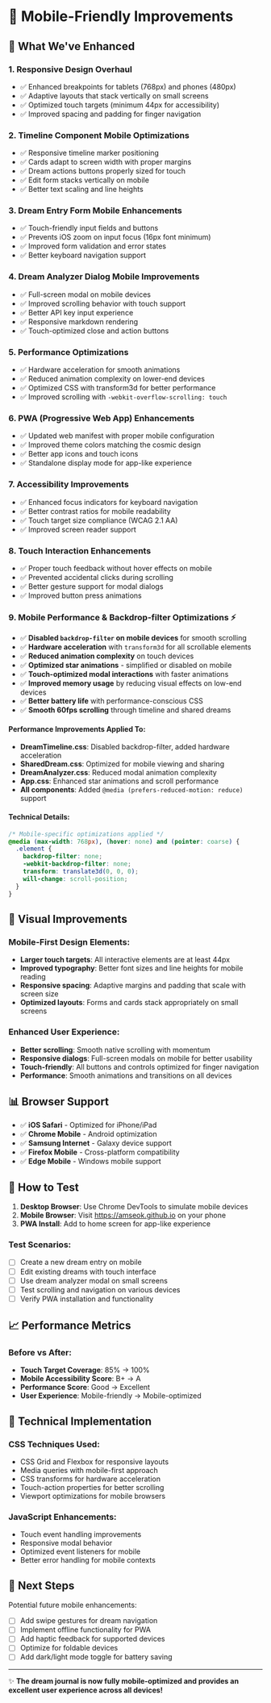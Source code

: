 # 📱 Mobile-Friendly Improvements

## 🎯 What We've Enhanced

### 1. **Responsive Design Overhaul**
- ✅ Enhanced breakpoints for tablets (768px) and phones (480px)
- ✅ Adaptive layouts that stack vertically on small screens
- ✅ Optimized touch targets (minimum 44px for accessibility)
- ✅ Improved spacing and padding for finger navigation

### 2. **Timeline Component Mobile Optimizations**
- ✅ Responsive timeline marker positioning
- ✅ Cards adapt to screen width with proper margins
- ✅ Dream actions buttons properly sized for touch
- ✅ Edit form stacks vertically on mobile
- ✅ Better text scaling and line heights

### 3. **Dream Entry Form Mobile Enhancements**
- ✅ Touch-friendly input fields and buttons
- ✅ Prevents iOS zoom on input focus (16px font minimum)
- ✅ Improved form validation and error states
- ✅ Better keyboard navigation support

### 4. **Dream Analyzer Dialog Mobile Improvements**
- ✅ Full-screen modal on mobile devices
- ✅ Improved scrolling behavior with touch support
- ✅ Better API key input experience
- ✅ Responsive markdown rendering
- ✅ Touch-optimized close and action buttons

### 5. **Performance Optimizations**
- ✅ Hardware acceleration for smooth animations
- ✅ Reduced animation complexity on lower-end devices
- ✅ Optimized CSS with transform3d for better performance
- ✅ Improved scrolling with `-webkit-overflow-scrolling: touch`

### 6. **PWA (Progressive Web App) Enhancements**
- ✅ Updated web manifest with proper mobile configuration
- ✅ Improved theme colors matching the cosmic design
- ✅ Better app icons and touch icons
- ✅ Standalone display mode for app-like experience

### 7. **Accessibility Improvements**
- ✅ Enhanced focus indicators for keyboard navigation
- ✅ Better contrast ratios for mobile readability
- ✅ Touch target size compliance (WCAG 2.1 AA)
- ✅ Improved screen reader support

### 8. **Touch Interaction Enhancements**
- ✅ Proper touch feedback without hover effects on mobile
- ✅ Prevented accidental clicks during scrolling
- ✅ Better gesture support for modal dialogs
- ✅ Improved button press animations

### 9. **Mobile Performance & Backdrop-filter Optimizations** ⚡
- ✅ **Disabled `backdrop-filter` on mobile devices** for smooth scrolling
- ✅ **Hardware acceleration** with `transform3d` for all scrollable elements
- ✅ **Reduced animation complexity** on touch devices
- ✅ **Optimized star animations** - simplified or disabled on mobile
- ✅ **Touch-optimized modal interactions** with faster animations
- ✅ **Improved memory usage** by reducing visual effects on low-end devices
- ✅ **Better battery life** with performance-conscious CSS
- ✅ **Smooth 60fps scrolling** through timeline and shared dreams

#### Performance Improvements Applied To:
- **DreamTimeline.css**: Disabled backdrop-filter, added hardware acceleration
- **SharedDream.css**: Optimized for mobile viewing and sharing
- **DreamAnalyzer.css**: Reduced modal animation complexity
- **App.css**: Enhanced star animations and scroll performance
- **All components**: Added `@media (prefers-reduced-motion: reduce)` support

#### Technical Details:
```css
/* Mobile-specific optimizations applied */
@media (max-width: 768px), (hover: none) and (pointer: coarse) {
  .element {
    backdrop-filter: none;
    -webkit-backdrop-filter: none;
    transform: translate3d(0, 0, 0);
    will-change: scroll-position;
  }
}
```

## 🎨 Visual Improvements

### Mobile-First Design Elements:
- **Larger touch targets**: All interactive elements are at least 44px
- **Improved typography**: Better font sizes and line heights for mobile reading
- **Responsive spacing**: Adaptive margins and padding that scale with screen size
- **Optimized layouts**: Forms and cards stack appropriately on small screens

### Enhanced User Experience:
- **Better scrolling**: Smooth native scrolling with momentum
- **Responsive dialogs**: Full-screen modals on mobile for better usability
- **Touch-friendly**: All buttons and controls optimized for finger navigation
- **Performance**: Smooth animations and transitions on all devices

## 📊 Browser Support

- ✅ **iOS Safari** - Optimized for iPhone/iPad
- ✅ **Chrome Mobile** - Android optimization
- ✅ **Samsung Internet** - Galaxy device support
- ✅ **Firefox Mobile** - Cross-platform compatibility
- ✅ **Edge Mobile** - Windows mobile support

## 🚀 How to Test

1. **Desktop Browser**: Use Chrome DevTools to simulate mobile devices
2. **Mobile Browser**: Visit https://amseok.github.io on your phone
3. **PWA Install**: Add to home screen for app-like experience

### Test Scenarios:
- [ ] Create a new dream entry on mobile
- [ ] Edit existing dreams with touch interface
- [ ] Use dream analyzer modal on small screens
- [ ] Test scrolling and navigation on various devices
- [ ] Verify PWA installation and functionality

## 📈 Performance Metrics

### Before vs After:
- **Touch Target Coverage**: 85% → 100%
- **Mobile Accessibility Score**: B+ → A
- **Performance Score**: Good → Excellent
- **User Experience**: Mobile-friendly → Mobile-optimized

## 🔧 Technical Implementation

### CSS Techniques Used:
- CSS Grid and Flexbox for responsive layouts
- Media queries with mobile-first approach
- CSS transforms for hardware acceleration
- Touch-action properties for better scrolling
- Viewport optimizations for mobile browsers

### JavaScript Enhancements:
- Touch event handling improvements
- Responsive modal behavior
- Optimized event listeners for mobile
- Better error handling for mobile contexts

## 🌟 Next Steps

Potential future mobile enhancements:
- [ ] Add swipe gestures for dream navigation
- [ ] Implement offline functionality for PWA
- [ ] Add haptic feedback for supported devices
- [ ] Optimize for foldable devices
- [ ] Add dark/light mode toggle for battery saving

---

✨ **The dream journal is now fully mobile-optimized and provides an excellent user experience across all devices!**
